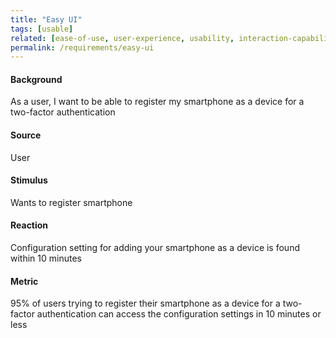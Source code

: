 ```yaml
---
title: "Easy UI"
tags: [usable]
related: [ease-of-use, user-experience, usability, interaction-capability]
permalink: /requirements/easy-ui
---
```


<div class="quality-requirement" markdown="1">

#### Background

As a user, I want to be able to register my smartphone as a device for a two-factor authentication

#### Source

User

#### Stimulus

Wants to register smartphone

#### Reaction

Configuration setting for adding your smartphone as a device is found within 10 minutes

#### Metric

95% of users trying to register their smartphone as a device for a two-factor authentication can access the configuration settings in 10 minutes or less


</div><br>




